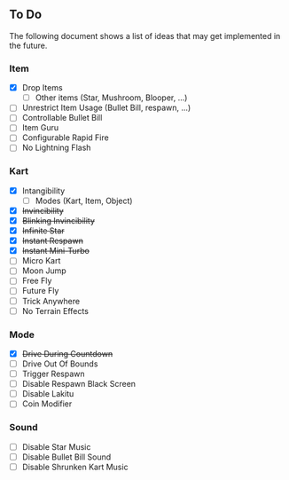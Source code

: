 ## To Do
The following document shows a list of ideas that may get implemented in the future.

### Item
- [x] Drop Items
	- [ ] Other items (Star, Mushroom, Blooper, ...)
- [ ] Unrestrict Item Usage (Bullet Bill, respawn, ...)
- [ ] Controllable Bullet Bill
- [ ] Item Guru
- [ ] Configurable Rapid Fire
- [ ] No Lightning Flash

### Kart
- [x] Intangibility
	- [ ] Modes (Kart, Item, Object)
- [x] ~~Invincibility~~
- [x] ~~Blinking Invincibility~~
- [x] ~~Infinite Star~~
- [x] ~~Instant Respawn~~
- [x] ~~Instant Mini-Turbo~~
- [ ] Micro Kart
- [ ] Moon Jump
- [ ] Free Fly
- [ ] Future Fly
- [ ] Trick Anywhere
- [ ] No Terrain Effects

### Mode
- [x] ~~Drive During Countdown~~
- [ ] Drive Out Of Bounds
- [ ] Trigger Respawn
- [ ] Disable Respawn Black Screen
- [ ] Disable Lakitu
- [ ] Coin Modifier

### Sound
- [ ] Disable Star Music
- [ ] Disable Bullet Bill Sound
- [ ] Disable Shrunken Kart Music